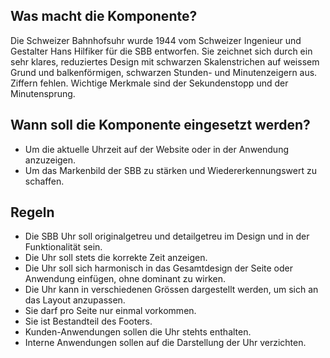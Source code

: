 
## Was macht die Komponente?
Die Schweizer Bahnhofsuhr wurde 1944 vom Schweizer Ingenieur und Gestalter Hans Hilfiker für die SBB entworfen. Sie zeichnet sich durch ein sehr klares, reduziertes Design mit schwarzen Skalenstrichen auf weissem Grund und balkenförmigen, schwarzen Stunden- und Minutenzeigern aus. Ziffern fehlen. Wichtige Merkmale sind der Sekundenstopp und der Minutensprung.

## Wann soll die Komponente eingesetzt werden?
* Um die aktuelle Uhrzeit auf der Website oder in der Anwendung anzuzeigen.
* Um das Markenbild der SBB zu stärken und Wiedererkennungswert zu schaffen.

## Regeln
* Die SBB Uhr soll originalgetreu und detailgetreu im Design und in der Funktionalität sein.
* Die Uhr soll stets die korrekte Zeit anzeigen.
* Die Uhr soll sich harmonisch in das Gesamtdesign der Seite oder Anwendung einfügen, ohne dominant zu wirken.
* Die Uhr kann in verschiedenen Grössen dargestellt werden, um sich an das Layout anzupassen.
* Sie darf pro Seite nur einmal vorkommen.
* Sie ist Bestandteil des Footers.
* Kunden-Anwendungen sollen die Uhr stehts enthalten.
* Interne Anwendungen sollen auf die Darstellung der Uhr verzichten.
